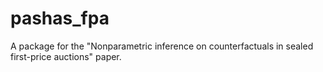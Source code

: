 # pashas_fpa
A package for the "Nonparametric inference on counterfactuals in sealed first-price auctions" paper.
